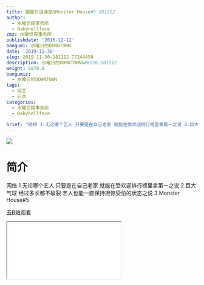 ```yaml
---
title: 猩猩日语课堂&Monster House#5 181212
author:
  - 水曜侦探事务所
  - Babyhellface
zmz: 水曜侦探事务所
publishdate: '2018-12-12'
bangumi: 水曜日的DOWNTOWN
date: '2019-11-30'
slug: 2019-11-30-181212-77244450
description: 水曜日的DOWNTOWN&#8226;181212
weight: 8870.0
bangumis:
  - 水曜日的DOWNTOWN
tags:
  - 综艺
  - 日本
categories:
  - 水曜侦探事务所
  - Babyhellface

brief: "网络 1.无论哪个艺人 只要是在自己老家 就能在受欢迎排行榜里拿第一之说 2.巨大气球 经过多长都不破裂 艺人也能一直保持担惊受怕的状态之说 3.Monster House#5"
---
```

![](https://raw.githubusercontent.com/tcgriffith/owaraisite/master/static/tmpimg/597a87ad67a407312091d965a18cc7aedc0e536e.jpg.480.jpg)
# 简介  
网络
1.无论哪个艺人 只要是在自己老家 就能在受欢迎排行榜里拿第一之说
2.巨大气球 经过多长都不破裂 艺人也能一直保持担惊受怕的状态之说
3.Monster House#5  

[去B站观看](https://www.bilibili.com/video/av77244450/)
<div class ="resp-container"><iframe class="testiframe" src="//player.bilibili.com/player.html?aid=77244450"", scrolling="no", allowfullscreen="true" > </iframe></div> 
